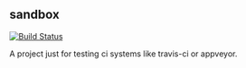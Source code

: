 sandbox
-------

[![Build Status](https://app.travis-ci.com/eserte/sandbox.svg?branch=XXX-travis-ci)](https://app.travis-ci.com/eserte/sandbox)

A project just for testing ci systems like travis-ci or appveyor.

<!--
Is markdown intepreted?
[![MetaCPAN Release](https://badge.fury.io/pl/App-psort.svg)](https://metacpan.org/release/App-psort)
-->
